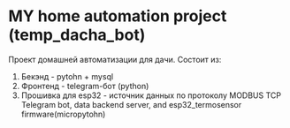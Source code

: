 # MY home automation project (temp_dacha_bot)
Проект домашней автоматизации для дачи.
Состоит из:
1. Бекэнд - pytohn + mysql
2. Фронтенд - telegram-бот (python)
3. Прошивка для esp32 - источник данных по протоколу MODBUS TCP
Telegram bot, data backend server, and esp32_termosensor firmware(micropytohn)
